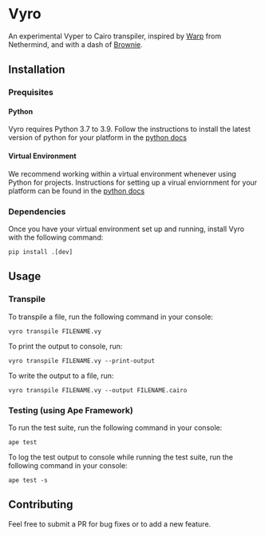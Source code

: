 # Vyro

An experimental Vyper to Cairo transpiler, inspired by [Warp](https://github.com/NethermindEth/warp) from Nethermind, and with a dash of [Brownie](https://github.com/eth-brownie/brownie).

## Installation

### Prequisites

#### Python

Vyro requires Python 3.7 to 3.9. Follow the instructions to install the latest version of python for your platform in the [python docs](https://docs.python.org/3/using/unix.html#getting-and-installing-the-latest-version-of-python)

#### Virtual Environment

We recommend working within a virtual environment whenever using Python for projects. Instructions for setting up a virual enviornment for your platform can be found in the [python docs](https://packaging.python.org/guides/installing-using-pip-and-virtual-environments/)

### Dependencies

Once you have your virtual environment set up and running, install Vyro with the following command:
```
pip install .[dev]
```

## Usage

### Transpile

To transpile a file, run the following command in your console:
```
vyro transpile FILENAME.vy
```

To print the output to console, run:
```
vyro transpile FILENAME.vy --print-output
```

To write the output to a file, run:
```
vyro transpile FILENAME.vy --output FILENAME.cairo
```

### Testing (using Ape Framework)

To run the test suite, run the following command in your console:
```
ape test
```

To log the test output to console while running the test suite, run the following command in your console:
```
ape test -s
```

## Contributing

Feel free to submit a PR for bug fixes or to add a new feature.
